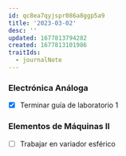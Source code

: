 ```yaml
---
id: qc8ea7qyjspr086a8ggp5a9
title: '2023-03-02'
desc: ''
updated: 1677813794282
created: 1677813101986
traitIds:
  - journalNote
---
```


### Electrónica Análoga
- [X] Terminar guía de laboratorio 1

### Elementos de Máquinas II
- [ ] Trabajar en variador esférico